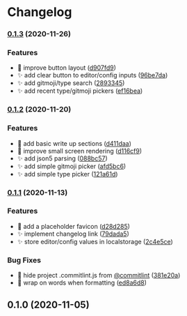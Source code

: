 # Changelog


### [0.1.3](https://github.com/j3ko/commit-composer/compare/v0.1.2...v0.1.3) (2020-11-26)


### Features

* :lipstick: improve button layout ([d907fd9](https://github.com/j3ko/commit-composer/commit/d907fd92215df5e003346a29467ef91afb4903c9))
* :sparkles: add clear button to editor/config inputs ([96be7da](https://github.com/j3ko/commit-composer/commit/96be7da771d297e5d15f749998c7c445eebe4b4f))
* :sparkles: add gitmoji/type search ([2893345](https://github.com/j3ko/commit-composer/commit/28933453acce75d04b74514838783fed6d00fbb5))
* :sparkles: add recent type/gitmoji pickers ([ef16bea](https://github.com/j3ko/commit-composer/commit/ef16beaf5e379c974a492a1cca27a241360c8f96))

### [0.1.2](https://github.com/j3ko/commit-composer/compare/v0.1.1...v0.1.2) (2020-11-20)


### Features

* :construction: add basic write up sections ([d411daa](https://github.com/j3ko/commit-composer/commit/d411daa8c872a958e38f183296f272bc977c605b))
* :lipstick: improve small screen rendering ([d116cf9](https://github.com/j3ko/commit-composer/commit/d116cf95650a6b5ad7545915fe4e09b6e88c9711))
* :sparkles: add json5 parsing ([088bc57](https://github.com/j3ko/commit-composer/commit/088bc574b584ca4721c7e9eb88fd3a182fcddbf1))
* :sparkles: add simple gitmoji picker ([afd5bc6](https://github.com/j3ko/commit-composer/commit/afd5bc6b1e3f805e03350a6bca53e6e18cccc812))
* :sparkles: add simple type picker ([121a61d](https://github.com/j3ko/commit-composer/commit/121a61d052da610010b7ea32fc8a2fba8e33c072))

### [0.1.1](https://github.com/j3ko/commit-composer/compare/v0.1.0...v0.1.1) (2020-11-13)


### Features

* :lipstick: add a placeholder favicon ([d28d285](https://github.com/j3ko/commit-composer/commit/d28d285aa60d84e713261286b4b7bc0526bfecb5))
* :sparkles: implement changelog link ([79dada5](https://github.com/j3ko/commit-composer/commit/79dada5b23f87138367c169ed6d648b0e5f99469))
* :sparkles: store editor/config values in localstorage ([2c4e5ce](https://github.com/j3ko/commit-composer/commit/2c4e5ce73a5de6a3d9f7d9be6e902e39cd01cb06))


### Bug Fixes

* :bug: hide project .commitlint.js from [@commitlint](https://github.com/commitlint) ([381e20a](https://github.com/j3ko/commit-composer/commit/381e20ada69ed743704cd527f6f145fefc35ffbb))
* :bug: wrap on words when formatting ([ed8a6d8](https://github.com/j3ko/commit-composer/commit/ed8a6d81cc5cda2efebb3960d403320fb31cab7f))

## 0.1.0 (2020-11-05)
